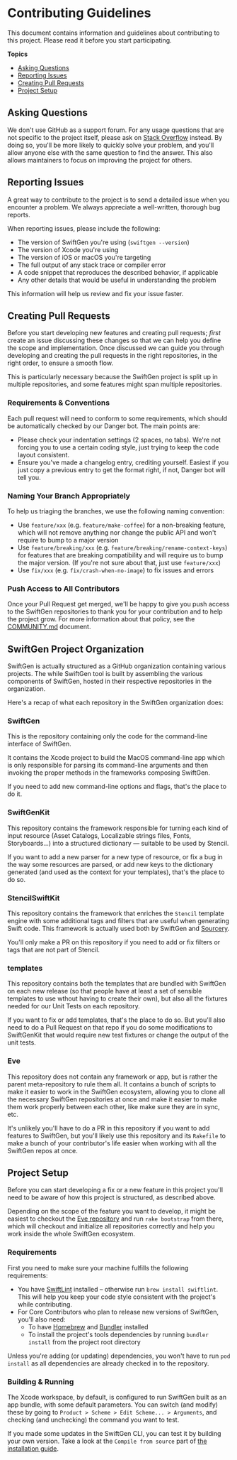 # Contributing Guidelines

This document contains information and guidelines about contributing to this project. Please read it before you start participating.

**Topics**

- [Asking Questions](#asking-questions)
- [Reporting Issues](#reporting-issues)
- [Creating Pull Requests](#creating-pull-requests)
- [Project Setup](#project-setup)

## Asking Questions

We don't use GitHub as a support forum. For any usage questions that are not specific to the project itself, please ask on [Stack Overflow](https://stackoverflow.com) instead. By doing so, you'll be more likely to quickly solve your problem, and you'll allow anyone else with the same question to find the answer. This also allows maintainers to focus on improving the project for others.

## Reporting Issues

A great way to contribute to the project is to send a detailed issue when you encounter a problem. We always appreciate a well-written, thorough bug reports.

When reporting issues, please include the following:

- The version of SwiftGen you're using (`swiftgen --version`)
- The version of Xcode you're using
- The version of iOS or macOS you're targeting
- The full output of any stack trace or compiler error
- A code snippet that reproduces the described behavior, if applicable
- Any other details that would be useful in understanding the problem

This information will help us review and fix your issue faster.

## Creating Pull Requests

Before you start developing new features and creating pull requests; *first* create an issue discussing these changes so that we can help you define the scope and implementation. Once discussed we can guide you through developing and creating the pull requests in the right repositories, in the right order, to ensure a smooth flow.

This is particularly necessary because the SwiftGen project is split up in multiple repositories, and some features might span multiple repositories.

### Requirements & Conventions

Each pull request will need to conform to some requirements, which should be automatically checked by our Danger bot. The main points are:

- Please check your indentation settings (2 spaces, no tabs). We're not forcing you to use a certain coding style, just trying to keep the code layout consistent.
- Ensure you've made a changelog entry, crediting yourself. Easiest if you just copy a previous entry to get the format right, if not, Danger bot will tell you.

### Naming Your Branch Appropriately

To help us triaging the branches, we use the following naming convention:

* Use `feature/xxx` (e.g. `feature/make-coffee`) for a non-breaking feature, which will not remove anything nor change the public API and won't require to bump to a major version
* Use `feature/breaking/xxx` (e.g. `feature/breaking/rename-context-keys`) for features that are breaking compatibility and will require us to bump the major version. (If you're not sure about that, just use `feature/xxx`)
* Use `fix/xxx` (e.g. `fix/crash-when-no-image`) to fix issues and errors

### Push Access to All Contributors

Once your Pull Request get merged, we'll be happy to give you push access to the SwiftGen repositories to thank you for your contribution and to help the project grow. For more information about that policy, see the [COMMUNITY.md](COMMUNITY.md) document.

## SwiftGen Project Organization

SwiftGen is actually structured as a GitHub organization containing various projects. The while SwiftGen tool is built by assembling the various components of SwiftGen, hosted in their respective repositories in the organization.

Here's a recap of what each repository in the SwiftGen organization does:

### SwiftGen

This is the repository containing only the code for the command-line interface of SwiftGen.

It contains the Xcode project to build the MacOS command-line app which is only responsible for parsing its command-line arguments and then invoking the proper methods in the frameworks composing SwiftGen.

If you need to add new command-line options and flags, that's the place to do it.

### SwiftGenKit

This repository contains the framework responsible for turning each kind of input resource (Asset Catalogs, Localizable strings files, Fonts, Storyboards…) into a structured dictionary — suitable to be used by Stencil.

If you want to add a new parser for a new type of resource, or fix a bug in the way some resources are parsed, or add new keys to the dictionary generated (and used as the context for your templates), that's the place to do so.

### StencilSwiftKit

This repository contains the framework that enriches the `Stencil` template engine with some additional tags and filters that are useful when generating Swift code. This framework is actually used both by SwiftGen and [Sourcery](https://github.com/krzysztofzablocki/Sourcery).

You'll only make a PR on this repository if you need to add or fix filters or tags that are not part of Stencil.

### templates

This repository contains both the templates that are bundled with SwiftGen on each new release (so that people have at least a set of sensible templates to use wthout having to create their own), but also all the fixtures needed for our Unit Tests on each repository.

If you want to fix or add templates, that's the place to do so. But you'll also need to do a Pull Request on that repo if you do some modifications to SwiftGenKit that would require new test fixtures or change the output of the unit tests.

### Eve

This repository does not contain any framework or app, but is rather the parent meta-repository to rule them all. It contains a bunch of scripts to make it easier to work in the SwiftGen ecosystem, allowing you to clone all the necessary SwiftGen repositories at once and make it easier to make them work properly between each other, like make sure they are in sync, etc.

It's unlikely you'll have to do a PR in this repository if you want to add features to SwiftGen, but you'll likely use this repository and its `Rakefile` to make a bunch of your contributor's life easier when working with all the SwiftGen repos at once.

## Project Setup

Before you can start developing a fix or a new feature in this project you'll need to be aware of how this project is structured, as described above.

Depending on the scope of the feature you want to develop, it might be easiest to checkout the [Eve repository](https://github.com/SwiftGen/Eve) and run `rake bootstrap` from there, which will checkout and initialize all repositories correctly and help you work inside the whole SwiftGen ecosystem.

### Requirements

First you need to make sure your machine fulfills the following requirements:

- You have [SwiftLint](https://github.com/realm/SwiftLint) installed – otherwise run `brew install swiftlint`. This will help you keep your code style consistent with the project's while contributing.
- For Core Contributors who plan to release new versions of SwiftGen, you'll also need:
  - To have [Homebrew](http://brew.sh) and [Bundler](https://bundler.io) installed
  - To install the project's tools dependencies by running `bundler install` from the project root directory

Unless you're adding (or updating) dependencies, you won't have to run `pod install` as all dependencies are already checked in to the repository.

### Building & Running

The Xcode workspace, by default, is configured to run SwiftGen built as an app bundle, with some default parameters. You can switch (and modify) these by going to `Product > Scheme > Edit Scheme... > Arguments`, and checking (and unchecking) the command you want to test.

If you made some updates in the SwiftGen CLI, you can test it by building your own version. Take a look at the `Compile from source` part of [the installation guide](https://github.com/SwiftGen/SwiftGen#installation).